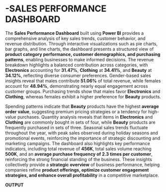 # -SALES PERFORMANCE DASHBOARD

The **Sales Performance Dashboard** built using **Power BI** provides a comprehensive analysis of key sales trends, customer behavior, and revenue distribution. Through interactive visualizations such as pie charts, bar graphs, and line charts, the dashboard presents a structured view of **product category performance, customer demographics, and purchasing patterns**, enabling businesses to make informed decisions. The revenue breakdown highlights a balanced contribution across categories, with **Electronics** accounting for **31.47%**, **Clothing** at **34.41%**, and **Beauty** at **34.12%**, reflecting diverse consumer preferences. Gender-based sales insights reveal that males contribute **51.06%** of total revenue, while females account for **48.94%**, demonstrating nearly equal engagement across customer groups. Purchasing trends show that males favor **Electronics** and **Clothing**, whereas females exhibit a higher preference for **Beauty** products.  

Spending patterns indicate that **Beauty** products have the highest **average order value**, suggesting premium pricing strategies or a tendency for high-value purchases. Quantity analysis reveals that items in **Electronics** and **Clothing** are commonly bought in sets of four, while **Beauty** products are frequently purchased in sets of three. Seasonal sales trends fluctuate throughout the year, with peak sales observed during holiday seasons and promotional events, reinforcing the importance of strategic discounting and marketing campaigns. The dashboard also highlights key performance indicators, including total revenue of **456K**, total sales volume reaching **500K**, and an **average purchase frequency of 2.3 times per customer**, reinforcing the strong financial standing of the business. These insights collectively provide a **strategic overview** of business performance, helping companies refine **product offerings, optimize customer engagement strategies, and enhance overall profitability** in a competitive marketplace.

**OUTPUT**

